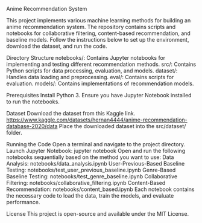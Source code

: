 Anime Recommendation System

This project implements various machine learning methods for building an anime recommendation
system. The repository contains scripts and notebooks for collaborative filtering, content-based
recommendation, and baseline models. Follow the instructions below to set up the environment,
download the dataset, and run the code.

Directory Structure
    notebooks/: Contains Jupyter notebooks for implementing and testing different recommendation
    methods.
    src/: Contains Python scripts for data processing, evaluation, and models.
    dataset/: Handles data loading and preprocessing.
    eval/: Contains scripts for evaluation.
    models/: Contains implementations of recommendation models.

Prerequisites
    Install Python 3.
    Ensure you have Jupyter Notebook installed to run the notebooks.

Dataset
    Download the dataset from this Kaggle link.
    https://www.kaggle.com/datasets/hernan4444/anime-recommendation-database-2020/data
    Place the downloaded dataset into the src/dataset/ folder.

Running the Code
    Open a terminal and navigate to the project directory.
    Launch Jupyter Notebook:
        jupyter notebook
    Open and run the following notebooks sequentially based on the method you want to use:
        Data Analysis: notebooks/data_analysis.ipynb
        User-Previous-Based Baseline Testing: notebooks/test_user_previous_baseline.ipynb
        Genre-Based Baseline Testing: notebooks/test_genre_baseline.ipynb
        Collaborative Filtering: notebooks/collaborative_filtering.ipynb
        Content-Based Recommendation: notebooks/content_based.ipynb
    Each notebook contains the necessary code to load the data, train the models, and evaluate
    performance.

License
    This project is open-source and available under the MIT License.